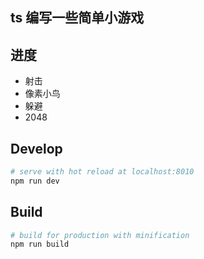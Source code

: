 ## ts 编写一些简单小游戏

## 进度

- 射击
- 像素小鸟
- 躲避
- 2048

## Develop

```bash
# serve with hot reload at localhost:8010
npm run dev
```

## Build

```bash
# build for production with minification
npm run build
```
